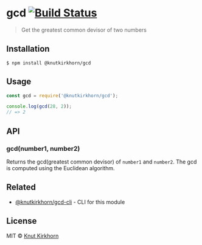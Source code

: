 # gcd [![Build Status](https://travis-ci.org/Knutakir/gcd.svg?branch=master)](https://travis-ci.org/Knutakir/gcd)
> Get the greatest common devisor of two numbers

## Installation
```
$ npm install @knutkirkhorn/gcd
```

## Usage
```js
const gcd = require('@knutkirkhorn/gcd');

console.log(gcd(28, 2));
// => 2
```

## API
### gcd(number1, number2)
Returns the gcd(greatest common devisor) of ```number1``` and ```number2```.
The gcd is computed using the Euclidean algorithm.

## Related
- [@knutkirkhorn/gcd-cli](https://github.com/Knutakir/gcd-cli) - CLI for this module

## License
MIT © [Knut Kirkhorn](LICENSE)
